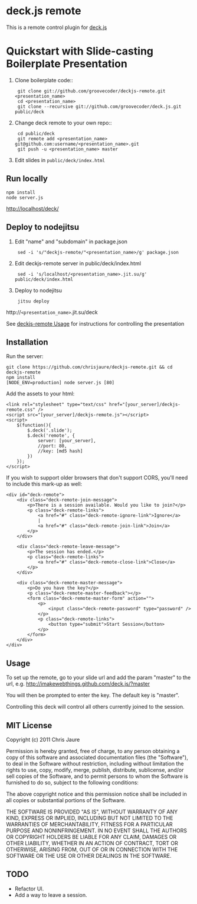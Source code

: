 # deck.js remote

This is a remote control plugin for [deck.js](http://imakewebthings.github.com/deck.js/)

# Quickstart with Slide-casting Boilerplate Presentation

1. Clone boilerplate code::

        git clone git://github.com/groovecoder/deckjs-remote.git <presentation_name>
        cd <presentation_name>
        git clone --recursive git://github.com/groovecoder/deck.js.git public/deck

2. Change deck remote to your own repo::

        cd public/deck
        git remote add <presentation_name> git@github.com:username/<presentation_name>.git
        git push -u <presentation_name> master

3. Edit slides in `public/deck/index.html`

## Run locally

    npm install
    node server.js

[http://localhost/deck/](http://localhost/deck/)

## Deploy to nodejitsu

1. Edit "name" and "subdomain" in package.json

        sed -i 's/"deckjs-remote/"<presentation_name>/g' package.json

2. Edit deckjs-remote server in public/deck/index.html

        sed -i 's/localhost/<presentation_name>.jit.su/g' public/deck/index.html

3. Deploy to nodejitsu

        jitsu deploy

http://`<presentation_name>`.jit.su/deck

See [deckjs-remote Usage](https://github.com/chrisjaure/deckjs-remote/#usage)
for instructions for controlling the presentation

## Installation

Run the server: 
	
	git clone https://github.com/chrisjaure/deckjs-remote.git && cd deckjs-remote
	npm install
	[NODE_ENV=production] node server.js [80]

Add the assets to your html:

	<link rel="stylesheet" type="text/css" href="[your_server]/deckjs-remote.css" />
	<script src="[your_server]/deckjs-remote.js"></script>
	<script>
		$(function(){
			$.deck('.slide');
			$.deck('remote', {
				server: [your_server],
				//port: 80,
				//key: [md5 hash]
			})
		});
	</script>

If you wish to support older browsers that don't support CORS, you'll need to include this mark-up as well:

	<div id="deck-remote">
		<div class="deck-remote-join-message">
			<p>There is a session available. Would you like to join?</p>
			<p class="deck-remote-links">
				<a href="#" class="deck-remote-ignore-link">Ignore</a>
				|
				<a href="#" class="deck-remote-join-link">Join</a>
			</p>
		</div>
		
		<div class="deck-remote-leave-message">
			<p>The session has ended.</p>
			<p class="deck-remote-links">
				<a href="#" class="deck-remote-close-link">Close</a>
			</p>
		</div>

		<div class="deck-remote-master-message">
			<p>Do you have the key?</p>
			<p class="deck-remote-master-feedback"></p>
			<form class="deck-remote-master-form" action="">
				<p>
					<input class="deck-remote-password" type="password" />
				</p>
				<p class="deck-remote-links">
					<button type="submit">Start Session</button>
				</p>
			</form>
		</div>
	</div>

## Usage

To set up the remote, go to your slide url and add the param "master" to the url, e.g. http://imakewebthings.github.com/deck.js/?master

You will then be prompted to enter the key. The default key is "master".

Controlling this deck will control all others currently joined to the session.

## MIT License

Copyright (c) 2011 Chris Jaure

Permission is hereby granted, free of charge, to any person obtaining a copy of this software and associated documentation files (the "Software"), to deal in the Software without restriction, including without limitation the rights to use, copy, modify, merge, publish, distribute, sublicense, and/or sell copies of the Software, and to permit persons to whom the Software is furnished to do so, subject to the following conditions:

The above copyright notice and this permission notice shall be included in all copies or substantial portions of the Software.

THE SOFTWARE IS PROVIDED "AS IS", WITHOUT WARRANTY OF ANY KIND, EXPRESS OR IMPLIED, INCLUDING BUT NOT LIMITED TO THE WARRANTIES OF MERCHANTABILITY, FITNESS FOR A PARTICULAR PURPOSE AND NONINFRINGEMENT. IN NO EVENT SHALL THE AUTHORS OR COPYRIGHT HOLDERS BE LIABLE FOR ANY CLAIM, DAMAGES OR OTHER LIABILITY, WHETHER IN AN ACTION OF CONTRACT, TORT OR OTHERWISE, ARISING FROM, OUT OF OR IN CONNECTION WITH THE SOFTWARE OR THE USE OR OTHER DEALINGS IN THE SOFTWARE.

## TODO

- Refactor UI.
- Add a way to leave a session.
